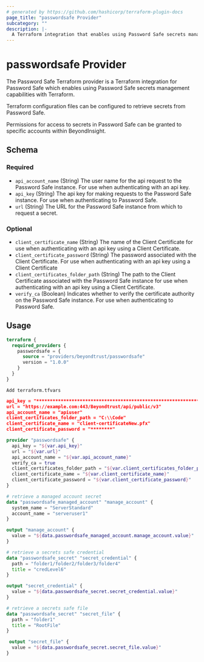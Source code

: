 ```yaml
---
# generated by https://github.com/hashicorp/terraform-plugin-docs
page_title: "passwordsafe Provider"
subcategory: ""
description: |-
  A Terraform integration that enables using Password Safe secrets management capabilities with Terraform
---
```


# passwordsafe Provider
The Password Safe Terraform provider is a Terraform integration for Password Safe which enables using Password Safe secrets management capabilities with Terraform.

Terraform configuration files can be configured to retrieve secrets from Password Safe.

Permissions for access to secrets in Password Safe can be granted to specific accounts within BeyondInsight.




<!-- schema generated by tfplugindocs -->
## Schema

### Required

- `api_account_name` (String) The user name for the api request to the Password Safe instance. For use when authenticating with an api key.
- `api_key` (String) The api key for making requests to the Password Safe instance. For use when authenticating to Password Safe.
- `url` (String) The URL for the Password Safe instance from which to request a secret.

### Optional

- `client_certificate_name` (String) The name of the Client Certificate for use when authenticating with an api key using a Client Certificate.
- `client_certificate_password` (String) The password associated with the Client Certificate. For use when authenticating with an api key using a Client Certificate
- `client_certificates_folder_path` (String) The path to the Client Certificate associated with the Password Safe instance for use when authenticating with an api key using a Client Certificate.
- `verify_ca` (Boolean) Indicates whether to verify the certificate authority on the Password Safe instance. For use when authenticating to Password Safe.

## Usage
```terraform
terraform {
  required_providers {
    passwordsafe = {
      source = "providers/beyondtrust/passwordsafe"
      version = "1.0.0"
    }
  }
}
```

`Add terraform.tfvars`

```json
api_key = "*******************************************************************************"
url = "https://example.com:443/Beyondtrust/api/public/v3"
api_account_name = "apiuser"
client_certificates_folder_path = "C:\\Code"
client_certificate_name = "client-certificateNew.pfx"
client_certificate_password = "********"
```

```terraform
provider "passwordsafe" {
  api_key = "${var.api_key}"
  url = "${var.url}"
  api_account_name = "${var.api_account_name}"
  verify_ca = true
  client_certificates_folder_path = "${var.client_certificates_folder_path}"
  client_certificate_name = "${var.client_certificate_name}"
  client_certificate_password = "${var.client_certificate_password}"
}
```


```terraform
# retrieve a managed account secret
data "passwordsafe_managed_account" "manage_account" {
  system_name = "ServerStandard"
  account_name = "serveruser1"
}

output "manage_account" {
  value = "${data.passwordsafe_managed_account.manage_account.value}"
}

# retrieve a secrets safe credential
data "passwordsafe_secret" "secret_credential" {
  path = "folder1/folder2/folder3/folder4"
  title = "credLevel6"
}

output "secret_credential" {
  value = "${data.passwordsafe_secret.secret_credential.value}"
}

# retrieve a secrets safe file
data "passwordsafe_secret" "secret_file" {
  path = "folder1"
  title = "RootFile"
}

 output "secret_file" {
  value = "${data.passwordsafe_secret.secret_file.value}"
}
```